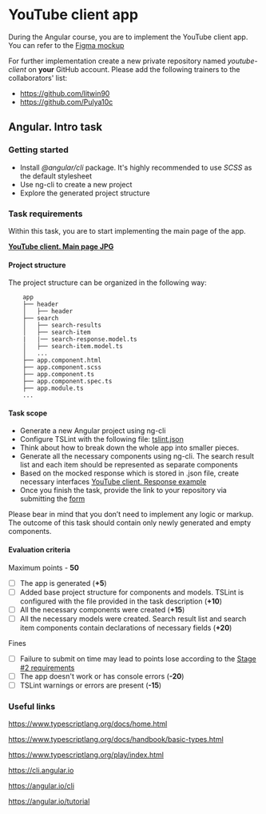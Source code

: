 
# YouTube client app
During the Angular course, you are to implement the YouTube client app. You can refer to the [Figma mockup](https://www.figma.com/file/tS3Zqk138yXUmRxSWKDv4r/YouTube-client?node-id=0%3A1)

For further implementation create a new private repository named *youtube-client* on **your** GitHub account.
Please add the following trainers to the collaborators' list:
- https://github.com/litwin90  
- https://github.com/Pulya10c

## Angular. Intro task

### Getting started
- Install *@angular/cli* package. It's highly recommended to use *SCSS* as the default stylesheet
- Use ng-cli to create a new project
- Explore the generated project structure

### Task requirements
Within this task, you are to start implementing the main page of the app.

**[YouTube client. Main page JPG](https://github.com/rolling-scopes-school/tasks/blob/master/tasks/angular/main.jpg)**

#### Project structure
The project structure can be organized in the following way:

```
    app
    ├── header                
    │   ├── header
    ├── search
    │   ├── search-results
    │   ├── search-item
    |   |── search-response.model.ts
    │   ├── search-item.model.ts
    │   ...
    ├── app.component.html
    ├── app.component.scss
    ├── app.component.ts
    ├── app.component.spec.ts
    ├── app.module.ts
    ...
```

#### Task scope
- Generate a new Angular project using ng-cli
- Configure TSLint with the following file:
[tslint.json](https://github.com/rolling-scopes-school/tasks/blob/master/tasks/angular/tslint.json)
- Think about how to break down the whole app into smaller pieces.
- Generate all the necessary components using ng-cli. The search result list and each item should be represented as separate components
- Based on the mocked response which is stored in .json file, create necessary interfaces
[YouTube client. Response example](https://github.com/rolling-scopes-school/tasks/blob/master/tasks/angular/response.json)
- Once you finish the task, provide the link to your repository via submitting the [form](https://docs.google.com/forms/d/1ifX_q7zXK9akd-wuDhJ_pA6kmKioeFXPsI1XNavrWn4/edit?usp=sharing)

Please bear in mind that you don’t need to implement any logic or markup. The outcome of this task should contain only newly generated and empty components.

#### Evaluation criteria
Maximum points - **50**

- [ ] The app is generated (**+5**)
- [ ] Added base project structure for components and models. TSLint is configured with the file provided in the task description (**+10**)
- [ ] All the necessary components were created (**+15**)
- [ ] All the necessary models were created. Search result list and search item components contain declarations of necessary fields (**+20**)

Fines
- [ ] Failure to submit on time may lead to points lose according to the [Stage #2 requirements](https://docs.rs.school/#/stage2?id=%d0%94%d0%b5%d0%b4%d0%bb%d0%b0%d0%b9%d0%bd%d1%8b)
- [ ] The app doesn't work or has console errors (**-20**)
- [ ] TSLint warnings or errors are present (**-15**)

### Useful links
https://www.typescriptlang.org/docs/home.html

https://www.typescriptlang.org/docs/handbook/basic-types.html

https://www.typescriptlang.org/play/index.html

https://cli.angular.io

https://angular.io/cli

https://angular.io/tutorial
